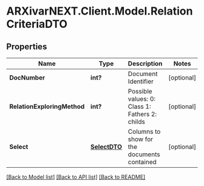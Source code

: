 # ARXivarNEXT.Client.Model.RelationCriteriaDTO
## Properties

Name | Type | Description | Notes
------------ | ------------- | ------------- | -------------
**DocNumber** | **int?** | Document Identifier | [optional] 
**RelationExploringMethod** | **int?** | Possible values:  0: Class  1: Fathers  2: childs  | [optional] 
**Select** | [**SelectDTO**](SelectDTO.md) | Columns to show for the documents contained | [optional] 

[[Back to Model list]](../README.md#documentation-for-models) [[Back to API list]](../README.md#documentation-for-api-endpoints) [[Back to README]](../README.md)

